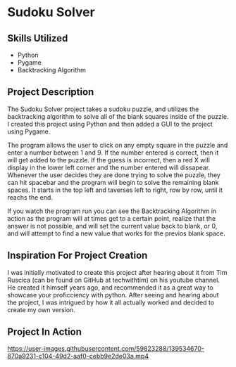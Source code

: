 # Sudoku Solver
## Skills Utilized
- Python
- Pygame
- Backtracking Algorithm
## Project Description
The Sudoku Solver project takes a sudoku puzzle, and utilizes the backtracking algorithm to solve all of the blank squares inside of the puzzle. I created this project using Python and then added a GUI to the project using Pygame. 

The program allows the user to click on any empty square in the puzzle and enter a number between 1 and 9. If the number entered is correct, then it will get added to the puzzle. If the guess is incorrect, then a red X will display in the lower left corner and the number entered will dissapear. Whenever the user decides they are done trying to solve the puzzle, they can hit spacebar and the program will begin to solve the remaining blank spaces. It starts in the top left and taverses left to right, row by row, until it reachs the end. 

If you watch the program run you can see the Backtracking Algorithm in action as the program will at times get to a certain point, realize that the answer is not possible, and will set the current value back to blank, or 0, and will attempt to find a new value that works for the previos blank space.

## Inspiration For Project Creation
I was initially motivated to create this project after hearing about it from Tim Ruscica (can be found on GitHub at techwithtim) on his youtube channel. He created it himself years ago, and recommended it as a great way to showcase your proficciency with python. After seeing and hearing about the project, I was intrigued by how it all actually worked and decided to create my own version. 
## Project In Action

https://user-images.githubusercontent.com/59823288/139534670-870a9231-c104-49d2-aaf0-cebb9e2de03a.mp4

